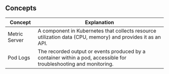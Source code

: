 ## Concepts

| Concept       | Explanation                                                                                                        |
| ------------- | ------------------------------------------------------------------------------------------------------------------ |
| Metric Server | A component in Kubernetes that collects resource utilization data (CPU, memory) and provides it as an API.         |
| Pod Logs      | The recorded output or events produced by a container within a pod, accessible for troubleshooting and monitoring. |